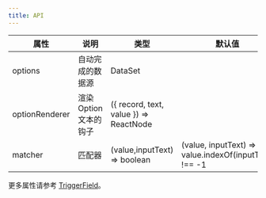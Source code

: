 ```yaml
---
title: API
---
```


| 属性 | 说明 | 类型 | 默认值 |
| --- | --- | --- | --- |
| options | 自动完成的数据源 | DataSet | |
| optionRenderer | 渲染 Option 文本的钩子 | ({ record, text, value }) => ReactNode | |
| matcher | 匹配器 | (value,inputText) => boolean | (value, inputText) => value.indexOf(inputText) !== -1 |

更多属性请参考 [TriggerField](/zh/procmp/abstract/trigger-field/#TriggerField)。
